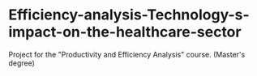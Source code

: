 # Efficiency-analysis-Technology-s-impact-on-the-healthcare-sector
Project for the "Productivity and Efficiency Analysis" course. (Master's degree)
